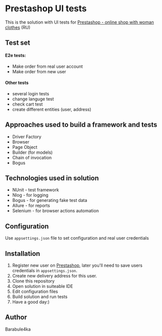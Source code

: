 # Prestashop UI tests

This is the solution with UI tests for [Prestashop - online shop with  woman clothes](http://prestashop.qatestlab.com.ua/ru/) (RU)

## Test set

#### E2e tests:
- Make order from real user account
- Make order from new user

#### Other tests
- several login tests
- change languge test
- check cart test
- create different entities (user, address)

## Approaches used to build a framework and tests

- Driver Factory
- Browser
- Page Object
- Builder (for models)
- Chain of invocation
- Bogus

## Technologies used in solution
- NUnit - test framework
- Nlog - for logging
- Bogus - for generating fake test data
- Allure - for reports
- Selenium - for browser actions automation 

## Configuration

Use ```appsettings.json``` file to set configuration and real user credentials

## Installation

1. Register new user on [Prestashop](http://prestashop.qatestlab.com.ua/ru/), later you'll need to save users credentials in ```appsettings.json```.
2. Create new delivery address for this user.
3. Clone this repository
4. Open solution in suiteable IDE
5. Edit configuration files
6. Build solution and run tests
7. Have a good day:)

## Author
Barabule4ka
